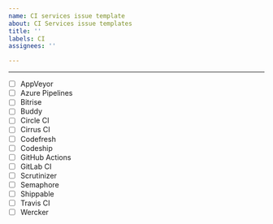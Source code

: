 ```yaml
---
name: CI services issue template
about: CI Services issue templates
title: ''
labels: CI
assignees: ''

---
```


----

* [ ] AppVeyor
* [ ] Azure Pipelines
* [ ] Bitrise
* [ ] Buddy
* [ ] Circle CI
* [ ] Cirrus CI
* [ ] Codefresh
* [ ] Codeship
* [ ] GitHub Actions
* [ ] GitLab CI
* [ ] Scrutinizer
* [ ] Semaphore
* [ ] Shippable
* [ ] Travis CI
* [ ] Wercker
